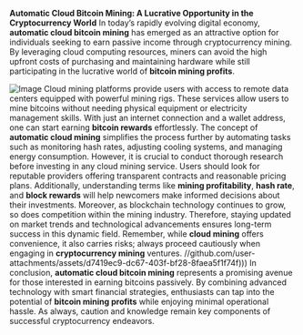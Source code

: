**Automatic Cloud Bitcoin Mining: A Lucrative Opportunity in the Cryptocurrency World**
In today’s rapidly evolving digital economy, **automatic cloud bitcoin mining** has emerged as an attractive option for individuals seeking to earn passive income through cryptocurrency mining. By leveraging cloud computing resources, miners can avoid the high upfront costs of purchasing and maintaining hardware while still participating in the lucrative world of **bitcoin mining profits**.

![Image](https://github.com/user-attachments/assets/d7419ec9-dc67-403f-bf28-8faea5f1f74f)
Cloud mining platforms provide users with access to remote data centers equipped with powerful mining rigs. These services allow users to mine bitcoins without needing physical equipment or electricity management skills. With just an internet connection and a wallet address, one can start earning **bitcoin rewards** effortlessly. The concept of **automatic cloud mining** simplifies the process further by automating tasks such as monitoring hash rates, adjusting cooling systems, and managing energy consumption.
However, it is crucial to conduct thorough research before investing in any cloud mining service. Users should look for reputable providers offering transparent contracts and reasonable pricing plans. Additionally, understanding terms like **mining profitability**, **hash rate**, and **block rewards** will help newcomers make informed decisions about their investments.
Moreover, as blockchain technology continues to grow, so does competition within the mining industry. Therefore, staying updated on market trends and technological advancements ensures long-term success in this dynamic field. Remember, while **cloud mining** offers convenience, it also carries risks; always proceed cautiously when engaging in **cryptocurrency mining** ventures.
 //github.com/user-attachments/assets/d7419ec9-dc67-403f-bf28-8faea5f1f74f)))
In conclusion, **automatic cloud bitcoin mining** represents a promising avenue for those interested in earning bitcoins passively. By combining advanced technology with smart financial strategies, enthusiasts can tap into the potential of **bitcoin mining profits** while enjoying minimal operational hassle. As always, caution and knowledge remain key components of successful cryptocurrency endeavors. 
